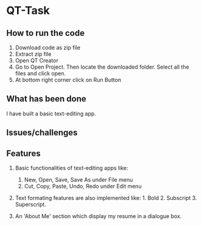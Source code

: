 # QT-Task

## How to run the code
1. Download code as zip file
2. Extract zip file
3. Open QT Creator
4. Go to Open Project. Then locate the downloaded folder. Select all the files and click open.
5. At bottom right corner click on Run Button

## What has been done
I have built a basic text-editing app. 

## Issues/challenges

## Features
1. Basic functionalities of text-editing apps like:
    1. New, Open, Save, Save As under File menu
    2. Cut, Copy, Paste, Undo, Redo under Edit menu

2. Text formating features are also implemented like:
        1. Bold
        2. Subscript
        3. Superscript.

3. An 'About Me' section which display my resume in a dialogue box.
